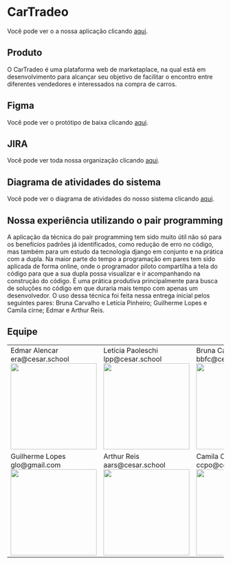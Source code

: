 # CarTradeo
<p>Você pode ver o a nossa aplicação clicando <a href="http://marketplaceprojetofds-env.eba-tybvqedm.eu-north-1.elasticbeanstalk.com/">aqui</a>.</p>

## Produto
O CarTradeo é uma plataforma web de marketaplace, na qual está em desenvolvimento para alcançar seu objetivo de facilitar o encontro entre diferentes vendedores e interessados na compra de carros.

## Figma
<p>Você pode ver o protótipo de baixa clicando <a href="https://www.figma.com/file/jvqSMSIrjMxfqVUOSmbXqs/CarTradeo-(Copy)?node-id=0%3A1&t=hzanEqdFZqAIZIWk-1">aqui</a>.</p>

## JIRA
<p>Você pode ver toda nossa organização clicando <a href="https://jiraprojectsccpo.atlassian.net/jira/software/projects/PDF/boards/1/roadmap">aqui</a>.</p>

## Diagrama de atividades do sistema
<p>Você pode ver o diagrama de atividades do nosso sistema clicando <a href="https://miro.com/app/board/uXjVMSyM3k8=/?share_link_id=393684768332">aqui</a>.</p>

## Nossa experiência utilizando o pair programming 
A aplicação da técnica do pair programming tem sido muito útil não só para os benefícios padrões já identificados, como redução de erro no código, mas também para um estudo da tecnologia django em conjunto e na prática com a dupla. Na maior parte do tempo a programação em pares tem sido aplicada de forma online, onde o programador piloto compartilha a tela do código para que a sua dupla possa visualizar e ir acompanhando na construção do código. É uma prática produtiva principalmente para busca de soluções no código em que duraria mais tempo com apenas um desenvolvedor. O uso dessa técnica foi feita nessa entrega inicial pelos seguintes pares: Bruna Carvalho e Letícia Pinheiro; Guilherme Lopes e Camila cirne; Edmar e Arthur Reis.

## Equipe

<table>
  <tr>
	    <td>
			Edmar Alencar
			<br />
			era@cesar.school
			<img src="https://media.licdn.com/dms/image/C4E03AQEFK6fdcQMefw/profile-displayphoto-shrink_800_800/0/1624675296129?e=1683763200&v=beta&t=AlBtEwGySnzL7tOmRARj59FRpsJOsAyim6--M8u6j48" width=200>
	    </td>
	    <td>
			Letícia Paoleschi
			<br />
			lpp@cesar.school
			<img src="https://media.licdn.com/dms/image/C4D03AQGnDvgYKCA-Mg/profile-displayphoto-shrink_400_400/0/1668028040386?e=1683763200&v=beta&t=Oy_2hj-yspzisoQh1lvkLKakKR03x0bNsBuqne8JbmY" width=200>
	    </td>
	    <td>
			Bruna Carvalho
			<br />
			bbfc@cesar.school
			<img src="https://media.licdn.com/dms/image/D4D03AQGwFWKSKKaDUA/profile-displayphoto-shrink_800_800/0/1679698808237?e=1687392000&v=beta&t=MBcDf7X0uVilf7D4U17ycvHqLQpNQRvRX0Az6Y3MSaE" width=200>
	    </td>
  </tr>
   <tr>
	    <td>
			Guilherme Lopes 
			<br />
			glo@gmail.com
			<img src="https://media.licdn.com/dms/image/D4D35AQEbX5ogC2YVRg/profile-framedphoto-shrink_800_800/0/1642452377945?e=1682337600&v=beta&t=OfnIsp0U2HXK3rntw7VJGr4zfzW5s_R95_kJLzdz22E" width=200>
	    </td>
	    <td>
			Arthur Reis
			<br />
			aars@cesar.school
			<img src="https://media.licdn.com/dms/image/C5603AQFTj-iywraEpA/profile-displayphoto-shrink_400_400/0/1659486596346?e=1683763200&v=beta&t=dBxERUoBO8xZ6ybl1kEKmTWjTqlXgIIoJfG7p1AyEV8" width=200>
	    </td>
	    <td>
			Camila Cirne
			<br />
			ccpo@cesar.school
			<img src="https://media.licdn.com/dms/image/C4E03AQE-tWOrfhxn8w/profile-displayphoto-shrink_400_400/0/1606089299286?e=1683763200&v=beta&t=0Lh_w-Qjgh7cQD2J6R4QqJGtF5irPJHrlOIltTMDnqI" width=200>
	    </td>
  </tr>
 </table>
